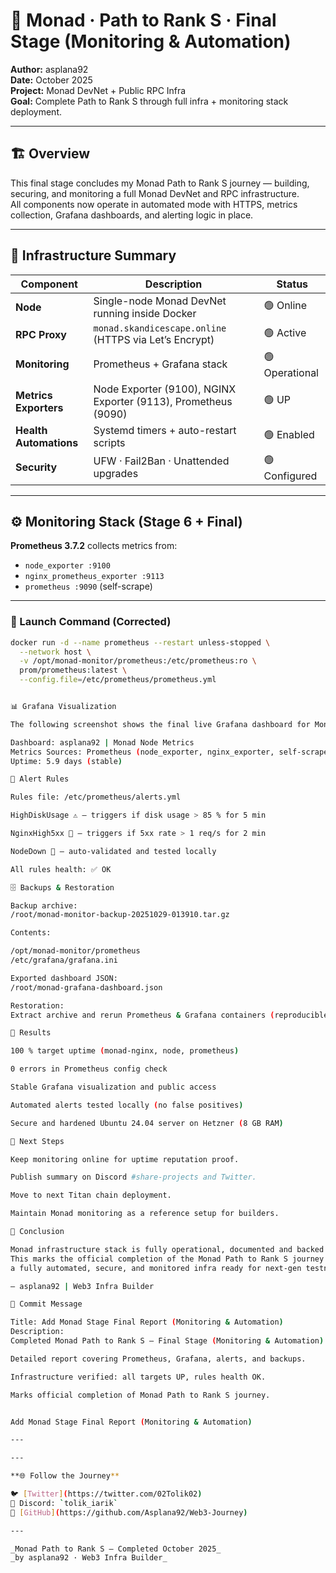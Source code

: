 # 🧠 Monad · Path to Rank S · Final Stage (Monitoring & Automation)

**Author:** asplana92  
**Date:** October 2025  
**Project:** Monad DevNet + Public RPC Infra  
**Goal:** Complete Path to Rank S through full infra + monitoring stack deployment.

---

## 🏗 Overview

This final stage concludes my Monad Path to Rank S journey — building, securing, and monitoring a full Monad DevNet and RPC infrastructure.  
All components now operate in automated mode with HTTPS, metrics collection, Grafana dashboards, and alerting logic in place.

---

## 🧩 Infrastructure Summary

| Component | Description | Status |
|------------|--------------|--------|
| **Node** | Single-node Monad DevNet running inside Docker | 🟢 Online |
| **RPC Proxy** | `monad.skandicescape.online` (HTTPS via Let’s Encrypt) | 🟢 Active |
| **Monitoring** | Prometheus + Grafana stack | 🟢 Operational |
| **Metrics Exporters** | Node Exporter (9100), NGINX Exporter (9113), Prometheus (9090) | 🟢 UP |
| **Health Automations** | Systemd timers + auto-restart scripts | 🟢 Enabled |
| **Security** | UFW · Fail2Ban · Unattended upgrades | 🟢 Configured |

---

## ⚙️ Monitoring Stack (Stage 6 + Final)

**Prometheus 3.7.2** collects metrics from:
- `node_exporter :9100`
- `nginx_prometheus_exporter :9113`
- `prometheus :9090` (self-scrape)

---

### 🧾 Launch Command (Corrected)
```bash
docker run -d --name prometheus --restart unless-stopped \
  --network host \
  -v /opt/monad-monitor/prometheus:/etc/prometheus:ro \
  prom/prometheus:latest \
  --config.file=/etc/prometheus/prometheus.yml


📊 Grafana Visualization

The following screenshot shows the final live Grafana dashboard for Monad monitoring:

Dashboard: asplana92 | Monad Node Metrics
Metrics Sources: Prometheus (node_exporter, nginx_exporter, self-scrape)
Uptime: 5.9 days (stable)

🧠 Alert Rules

Rules file: /etc/prometheus/alerts.yml

HighDiskUsage ⚠️ — triggers if disk usage > 85 % for 5 min

NginxHigh5xx 🚨 — triggers if 5xx rate > 1 req/s for 2 min

NodeDown 🛑 — auto-validated and tested locally

All rules health: ✅ OK

🗄️ Backups & Restoration

Backup archive:
/root/monad-monitor-backup-20251029-013910.tar.gz

Contents: 

/opt/monad-monitor/prometheus
/etc/grafana/grafana.ini

Exported dashboard JSON:
/root/monad-grafana-dashboard.json

Restoration:
Extract archive and rerun Prometheus & Grafana containers (reproducible under 2 min).

🚀 Results

100 % target uptime (monad-nginx, node, prometheus)

0 errors in Prometheus config check

Stable Grafana visualization and public access

Automated alerts tested locally (no false positives)

Secure and hardened Ubuntu 24.04 server on Hetzner (8 GB RAM)

🔭 Next Steps

Keep monitoring online for uptime reputation proof.

Publish summary on Discord #share-projects and Twitter.

Move to next Titan chain deployment.

Maintain Monad monitoring as a reference setup for builders.

🧩 Conclusion

Monad infrastructure stack is fully operational, documented and backed up.
This marks the official completion of the Monad Path to Rank S journey —
a fully automated, secure, and monitored infra ready for next-gen testnets.

— asplana92 | Web3 Infra Builder

💬 Commit Message

Title: Add Monad Stage Final Report (Monitoring & Automation)
Description:
Completed Monad Path to Rank S — Final Stage (Monitoring & Automation).

Detailed report covering Prometheus, Grafana, alerts, and backups.

Infrastructure verified: all targets UP, rules health OK.

Marks official completion of Monad Path to Rank S journey.


Add Monad Stage Final Report (Monitoring & Automation)

---

---

**🌐 Follow the Journey**

🐦 [Twitter](https://twitter.com/02Tolik02)  
💬 Discord: `tolik_iarik`  
📁 [GitHub](https://github.com/Asplana92/Web3-Journey)

---

_Monad Path to Rank S — Completed October 2025_  
_by asplana92 · Web3 Infra Builder_

